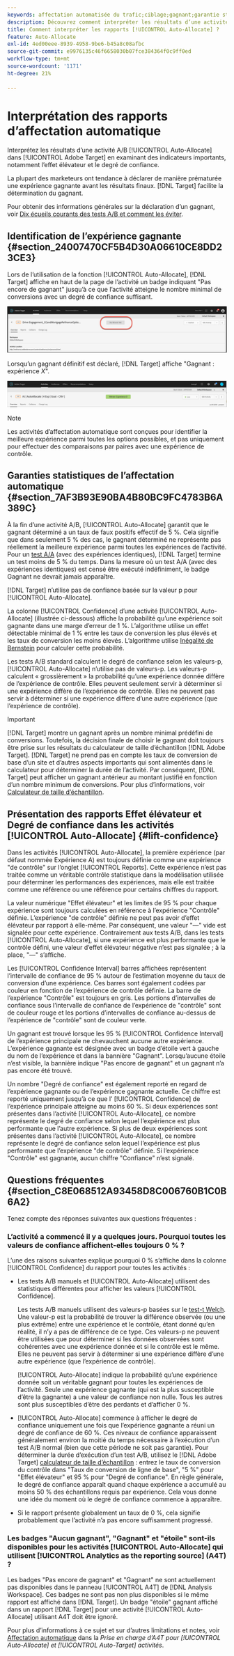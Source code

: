 ```yaml
---
keywords: affectation automatisée du trafic;ciblage;gagnant;garantie statistique;confiance;déterminer gagnant;effet élévateur;confiance;défaut;expérience par défaut;affectation automatique;affectation automatique
description: Découvrez comment interpréter les résultats d’une activité A/B [!UICONTROL Auto-Allocate] dans Adobe [!DNL Target]  en examinant des indicateurs importants, notamment l’effet élévateur et le degré de confiance.
title: Comment interpréter les rapports [!UICONTROL Auto-Allocate] ?
feature: Auto-Allocate
exl-id: 4ed00eee-8939-4958-9be6-b45a8c08afbc
source-git-commit: e9976135c46f6658030b07fce384364f0c9ff0ed
workflow-type: tm+mt
source-wordcount: '1171'
ht-degree: 21%

---
```


# Interprétation des rapports d’affectation automatique

Interprétez les résultats d’une activité A/B [!UICONTROL Auto-Allocate] dans [!UICONTROL Adobe Target] en examinant des indicateurs importants, notamment l’effet élévateur et le degré de confiance.

La plupart des marketeurs ont tendance à déclarer de manière prématurée une expérience gagnante avant les résultats finaux. [!DNL Target] facilite la détermination du gagnant.

Pour obtenir des informations générales sur la déclaration d’un gagnant, voir [Dix écueils courants des tests A/B et comment les éviter](/help/main/c-activities/t-test-ab/common-ab-testing-pitfalls.md).

## Identification de l’expérience gagnante {#section_24007470CF5B4D30A06610CE8DD23CE3}

Lors de l’utilisation de la fonction [!UICONTROL Auto-Allocate], [!DNL Target] affiche en haut de la page de l’activité un badge indiquant &quot;Pas encore de gagnant&quot; jusqu’à ce que l’activité atteigne le nombre minimal de conversions avec un degré de confiance suffisant.

![Badge Pas de gagnant](/help/main/c-activities/automated-traffic-allocation/assets/no-winner.png)

Lorsqu’un gagnant définitif est déclaré, [!DNL Target] affiche &quot;Gagnant : expérience *X*&quot;.

![image gagnante](assets/winner.png)

>[!NOTE]
>
>Les activités d’affectation automatique sont conçues pour identifier la meilleure expérience parmi toutes les options possibles, et pas uniquement pour effectuer des comparaisons par paires avec une expérience de contrôle.

## Garanties statistiques de l’affectation automatique {#section_7AF3B93E90BA4B80BC9FC4783B6A389C}

À la fin d’une activité A/B, [!UICONTROL Auto-Allocate] garantit que le gagnant déterminé a un taux de faux positifs effectif de 5 %. Cela signifie que dans seulement 5 % des cas, le gagnant déterminé ne représente pas réellement la meilleure expérience parmi toutes les expériences de l’activité. Pour un [test A/A](/help/main/c-activities/t-test-ab/aa-testing.md) (avec des expériences identiques), [!DNL Target] termine un test moins de 5 % du temps. Dans la mesure où un test A/A (avec des expériences identiques) est censé être exécuté indéfiniment, le badge Gagnant ne devrait jamais apparaître.

[!DNL Target] n’utilise pas de confiance basée sur la valeur p pour [!UICONTROL Auto-Allocate].

La colonne [!UICONTROL Confidence] d’une activité [!UICONTROL Auto-Allocate] (illustrée ci-dessous) affiche la probabilité qu’une expérience soit gagnante dans une marge d’erreur de 1 %. L’algorithme utilise un effet détectable minimal de 1 % entre les taux de conversion les plus élevés et les taux de conversion les moins élevés. L’algorithme utilise [Inégalité de Bernstein](https://en.wikipedia.org/wiki/Bernstein_inequalities_%28probability_theory%29) pour calculer cette probabilité.

Les tests A/B standard calculent le degré de confiance selon les valeurs-p, [!UICONTROL Auto-Allocate] n’utilise pas de valeurs-p. Les valeurs-p calculent « grossièrement » la probabilité qu’une expérience donnée diffère de l’expérience de contrôle. Elles peuvent seulement servir à déterminer si une expérience diffère de l’expérience de contrôle. Elles ne peuvent pas servir à déterminer si une expérience diffère d’une autre expérience (que l’expérience de contrôle).

>[!IMPORTANT]
>
>[!DNL Target] montre un gagnant après un nombre minimal prédéfini de conversions. Toutefois, la décision finale de choisir le gagnant doit toujours être prise sur les résultats du calculateur de taille d’échantillon [!DNL Adobe Target]. [!DNL Target] ne prend pas en compte les taux de conversion de base d’un site et d’autres aspects importants qui sont alimentés dans le calculateur pour déterminer la durée de l’activité. Par conséquent, [!DNL Target] peut afficher un gagnant antérieur au montant justifié en fonction d’un nombre minimum de conversions. Pour plus d’informations, voir [Calculateur de taille d’échantillon](/help/main/c-activities/t-test-ab/sample-size-determination.md#section_6B8725BD704C4AFE939EF2A6B6E834E6).

## Présentation des rapports Effet élévateur et Degré de confiance dans les activités [!UICONTROL Auto-Allocate] {#lift-confidence}

Dans les activités [!UICONTROL Auto-Allocate], la première expérience (par défaut nommée Expérience A) est toujours définie comme une expérience &quot;de contrôle&quot; sur l’onglet [!UICONTROL Reports]. Cette expérience n’est pas traitée comme un véritable contrôle statistique dans la modélisation utilisée pour déterminer les performances des expériences, mais elle est traitée comme une référence ou une référence pour certains chiffres du rapport.

La valeur numérique &quot;Effet élévateur&quot; et les limites de 95 % pour chaque expérience sont toujours calculées en référence à l’expérience &quot;Contrôle&quot; définie. L’expérience &quot;de contrôle&quot; définie ne peut pas avoir d’effet élévateur par rapport à elle-même. Par conséquent, une valeur &quot;—&quot; vide est signalée pour cette expérience. Contrairement aux tests A/B, dans les tests [!UICONTROL Auto-Allocate], si une expérience est plus performante que le contrôle défini, une valeur d’effet élévateur négative n’est pas signalée ; à la place, &quot;—&quot; s’affiche.

Les [!UICONTROL Confidence Interval] barres affichées représentent l’intervalle de confiance de 95 % autour de l’estimation moyenne du taux de conversion d’une expérience. Ces barres sont également codées par couleur en fonction de l’expérience de contrôle définie. La barre de l’expérience &quot;Contrôle&quot; est toujours en gris. Les portions d’intervalles de confiance sous l’intervalle de confiance de l’expérience de &quot;contrôle&quot; sont de couleur rouge et les portions d’intervalles de confiance au-dessus de l’expérience de &quot;contrôle&quot; sont de couleur verte.

Un gagnant est trouvé lorsque les 95 % [!UICONTROL Confidence Interval] de l’expérience principale ne chevauchent aucune autre expérience. L’expérience gagnante est désignée avec un badge d’étoile vert à gauche du nom de l’expérience et dans la bannière &quot;Gagnant&quot;. Lorsqu’aucune étoile n’est visible, la bannière indique &quot;Pas encore de gagnant&quot; et un gagnant n’a pas encore été trouvé.

Un nombre &quot;Degré de confiance&quot; est également reporté en regard de l’expérience gagnante ou de l’expérience gagnante actuelle. Ce chiffre est reporté uniquement jusqu’à ce que l’ [!UICONTROL Confidence] de l’expérience principale atteigne au moins 60 %. Si deux expériences sont présentes dans l’activité [!UICONTROL Auto-Allocate], ce nombre représente le degré de confiance selon lequel l’expérience est plus performante que l’autre expérience. Si plus de deux expériences sont présentes dans l’activité [!UICONTROL Auto-Allocate], ce nombre représente le degré de confiance selon lequel l’expérience est plus performante que l’expérience &quot;de contrôle&quot; définie. Si l’expérience &quot;Contrôle&quot; est gagnante, aucun chiffre &quot;Confiance&quot; n’est signalé.

## Questions fréquentes {#section_C8E068512A93458D8C006760B1C0B6A2}

Tenez compte des réponses suivantes aux questions fréquentes :

### L’activité a commencé il y a quelques jours. Pourquoi toutes les valeurs de confiance affichent-elles toujours 0 % ?

L’une des raisons suivantes explique pourquoi 0 % s’affiche dans la colonne [!UICONTROL Confidence] du rapport pour toutes les activités :

* Les tests A/B manuels et [!UICONTROL Auto-Allocate] utilisent des statistiques différentes pour afficher les valeurs [!UICONTROL Confidence].

  Les tests A/B manuels utilisent des valeurs-p basées sur le [test-t Welch](https://en.wikipedia.org/wiki/Welch%27s_t-test). Une valeur-p est la probabilité de trouver la différence observée (ou une plus extrême) entre une expérience et le contrôle, étant donné qu’en réalité, il n’y a pas de différence de ce type. Ces valeurs-p ne peuvent être utilisées que pour déterminer si les données observées sont cohérentes avec une expérience donnée et si le contrôle est le même. Elles ne peuvent pas servir à déterminer si une expérience diffère d’une autre expérience (que l’expérience de contrôle).

  [!UICONTROL Auto-Allocate] indique la probabilité qu’une expérience donnée soit un véritable gagnant pour toutes les expériences de l’activité. Seule une expérience gagnante (qui est la plus susceptible d’être la gagnante) a une valeur de confiance non nulle. Tous les autres sont plus susceptibles d’être des perdants et d’afficher 0 %.

* [!UICONTROL Auto-Allocate] commence à afficher le degré de confiance uniquement une fois que l’expérience gagnante a réuni un degré de confiance de 60 %. Ces niveaux de confiance apparaissent généralement environ la moitié du temps nécessaire à l’exécution d’un test A/B normal (bien que cette période ne soit pas garantie). Pour déterminer la durée d’exécution d’un test A/B, utilisez le [!DNL Adobe Target] [calculateur de taille d’échantillon](/help/main/c-activities/t-test-ab/sample-size-determination.md#section_6B8725BD704C4AFE939EF2A6B6E834E6) : entrez le taux de conversion du contrôle dans &quot;Taux de conversion de ligne de base&quot;, &quot;5 %&quot; pour &quot;Effet élévateur&quot; et 95 % pour &quot;Degré de confiance&quot;. En règle générale, le degré de confiance apparaît quand chaque expérience a accumulé au moins 50 % des échantillons requis par expérience. Cela vous donne une idée du moment où le degré de confiance commence à apparaître.

* Si le rapport présente globalement un taux de 0 %, cela signifie probablement que l’activité n’a pas encore suffisamment progressé.

### Les badges &quot;Aucun gagnant&quot;, &quot;Gagnant&quot; et &quot;étoile&quot; sont-ils disponibles pour les activités [!UICONTROL Auto-Allocate] qui utilisent [!UICONTROL Analytics as the reporting source] (A4T) ?

Les badges &quot;Pas encore de gagnant&quot; et &quot;Gagnant&quot; ne sont actuellement pas disponibles dans le panneau [!UICONTROL A4T] de [!DNL Analysis Workspace]. Ces badges ne sont pas non plus disponibles si le même rapport est affiché dans [!DNL Target]. Un badge &quot;étoile&quot; gagnant affiché dans un rapport [!DNL Target] pour une activité [!UICONTROL Auto-Allocate] utilisant A4T doit être ignoré.

Pour plus d’informations à ce sujet et sur d’autres limitations et notes, voir [Affectation automatique](/help/main/c-integrating-target-with-mac/a4t/a4t-at-aa.md#aa) dans la *Prise en charge d’A4T pour [!UICONTROL Auto-Allocate] et [!UICONTROL Auto-Target] activités*.


